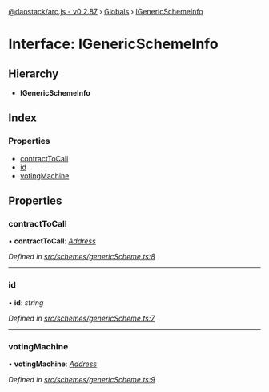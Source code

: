 [@daostack/arc.js - v0.2.87](../README.md) › [Globals](../globals.md) › [IGenericSchemeInfo](igenericschemeinfo.md)

# Interface: IGenericSchemeInfo

## Hierarchy

* **IGenericSchemeInfo**

## Index

### Properties

* [contractToCall](igenericschemeinfo.md#contracttocall)
* [id](igenericschemeinfo.md#id)
* [votingMachine](igenericschemeinfo.md#votingmachine)

## Properties

###  contractToCall

• **contractToCall**: *[Address](../globals.md#address)*

*Defined in [src/schemes/genericScheme.ts:8](https://github.com/daostack/alchemy-monorepo/blob/6a18bc5/packages/arc.js/src/schemes/genericScheme.ts#L8)*

___

###  id

• **id**: *string*

*Defined in [src/schemes/genericScheme.ts:7](https://github.com/daostack/alchemy-monorepo/blob/6a18bc5/packages/arc.js/src/schemes/genericScheme.ts#L7)*

___

###  votingMachine

• **votingMachine**: *[Address](../globals.md#address)*

*Defined in [src/schemes/genericScheme.ts:9](https://github.com/daostack/alchemy-monorepo/blob/6a18bc5/packages/arc.js/src/schemes/genericScheme.ts#L9)*

